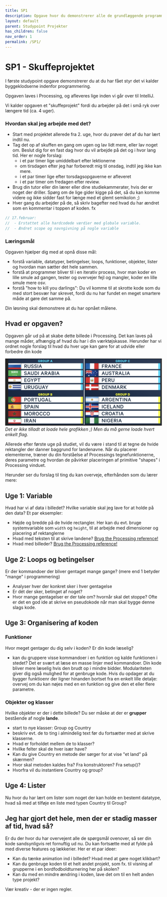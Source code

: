 ```yaml
---
title: SP1
description: Opgave hvor du demonstrerer alle de grundlæggende programmeringskoncepter
layout: default
parent: Studypoint Projekter
has_children: false
nav_order: 1
permalink: /SP1/
---
```


# SP1 - Skuffeprojektet
I første studypoint opgave demonstrerer du at du har fået styr det vi kalder byggeklodserne indenfor programmering. 

Opgaven laves i Processing, og afleveres lige inden vi går over til IntelliJ.

Vi kalder opgaven et "skuffeprojekt" fordi du arbejder på det i små ryk over længere tid (ca. 4 uger).


### Hvordan skal jeg arbejde med det? 
 - Start med projektet allerede fra 2. uge, hvor du prøver det af du har lært indtil nu.
 - Tag det op af skuffen en gang om ugen og lav lidt mere, eller lav noget om. Beslut dig for en fast dag hvor du vil arbejde på det og i hvor lang tid. 
Her er nogle forslag:
   - i et par timer lige umiddelbart efter lektionerne
   - om tirsdagen efter jeg har forberedt mig til onsdag, indtil jeg ikke kan mere.
   - i et par timer lige efter torsdagsopgaverne er afleveret
   - i et par timer om fredagen efter review.
 - Brug din tutor eller din lærer eller dine studiekammerater, hvis der er noget der driller. Spørg om de lige gider kigge på det, så du kan komme videre og ikke sidder fast for længe med et glemt semikolon ;)
 - Hver gang du arbejder på de, så skriv bagefter ned hvad du har ændret som en kommentar i toppen af koden. fx

```java
// 17.februar: 
//  - Erstattet alle hardcodede værdier med globale variable. 
//  - Ændret scope og navngivning på nogle variable
```

### Læringsmål
Opgaven hjælper dig med at opnå disse mål:
 - forstå variable, datatyper, betingelser, loops, funktioner, objekter, lister og hvordan man sætter det hele sammen.
 - forstå at programmer bliver til i en iterativ process, hvor man koder en lille smule ad gangen, tester og overvejer fejl og mangler, koder en lille smule mere osv.
 - forstå "how to kill you darlings": Du vil komme til at skrotte kode som du med stort besvær har skrevet, fordi du nu har fundet en meget smartere måde at gøre det samme på.

Din løsning skal demonstrere at du har opnået målene.


## Hvad er opgaven?
Opgaven går ud på at skabe dette billede i Processing. Det kan laves på mange måder, afhængig af hvad du har i din værktøjskasse.
Herunder har vi ordnet nogle forslag til hvad du hver uge kan gøre for at udvide eller forbedre din kode


![image](../../assets/images/flags.png)
_Det er ikke tilladt at loade hele grafikken ;) Men du må gerne loade hvert enkelt flag._


Allerede efter første uge på studiet, vil du være i stand til at tegne de hvide rektangler der danner baggrund for landenavne.
Når du placerer elementerne, træner du din forståelse af Processings tegnefunktionerne, deres parametre og hvordan de påvirker placeringen af primitive "shapes" i Processing vinduet.


Herunder ser du forslag til ting du kan overveje, efterhånden som du lærer mere:

## Uge 1: Variable
Hvad har vi af data i billedet? Hvilke variable skal jeg lave for at holde på den data? Et par eksempler:
- Højde og bredde på de hvide rectangler. Her kan du evt. bruge systemvariable som ```width``` og ```height```, til at arbejde med dimensioner og placering af rektanglerne
- Hvad med teksten til at skrive landene?
[Brug the Processing reference!](https://processing.org/reference/text_.html)
-  Hvad med billeder? 
[Brug the Processing reference!](https://processing.org/reference/loadImage_.html)

## Uge 2: Loops og betingelser
Er der kommandoer der bliver gentaget mange gange? (mere end 1 betyder "mange" i programmering)
- Analyser hver der konkret sker i hver gentagelse
- Er dét der sker, betinget af noget?
- Hvor mange gentagelser er der tale om? hvornår skal det stoppe?
Ofte er det en god ide at skrive en pseudokode når man skal bygge denne slags kode.

## Uge 3: Organisering af koden
### Funktioner
Hvor meget gentager du dig selv i koden? Er din kode læselig?
 - kan du gruppere visse kommandoer i en funktion og kalde funktionen i stedet?
Det er svært at læse en masse linjer med kommandoer. Din kode bliver mere læselig hvis den brudt op i mindre bidder.
Modulariteten giver dig også mulighed for at genbruge kode. Hvis du opdager at du bygger funktioenr der ligner hinanden 
bortset fra en enkelt lille detalje: overvej om du kan nøjes med en en funktion og give den et eller flere parametre. 

### Objekter og klasser
Hvilke objekter er der i dette billede?
Du ser måske at der er **grupper** bestående af nogle **lande**.
- start to nye klasser: Group og Country
- beskriv evt. de to ting i almindelig text før du fortsætter med at skrive klasserne.
- Hvad er forholdet mellem de to klasser?
- Hvilke felter skal de hver især have?
- Kan du give Country en metode der sørger for at vise "et land" på skærmen?
- Hvor skal metoden kaldes fra? Fra konstruktoren? Fra setup()?
- Hvorfra vil du instantiere Country og group?

## Uge 4: Lister
Nu hvor du har lært om lister som noget der kan holde en bestemt datatype, hvad så med at tilføje en liste med typen Country til Group?


## Jeg har gjort det hele, men der er stadig masser af tid, hvad så?
Er du der hvor du har overvejent alle de spørgsmål ovenover, så ser din kode sandsynligvis ret fornuftig ud nu.
Du kan fortsætte med at fylde på med diverse features og lækkerier. Her er et par ideer:
- Kan du tænke animation ind i billedet? Hvad med at gøre noget klikbart?
- Kan du genbruge koden til et helt andet projekt, som fx. til visning af grupperne i en bordfodboldturnering her på skolen?
- Kan du med en mindre ændring i koden, lave det om til en helt anden type projekt?

Vær kreativ - der er ingen regler. 

